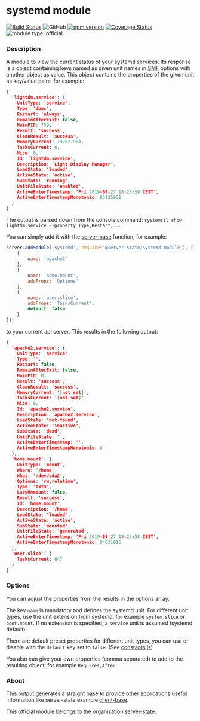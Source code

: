 # systemd module

[![Build Status](https://travis-ci.com/server-state/linux-systemd-module.svg?branch=master)](https://travis-ci.com/server-state/linux-systemd-module)
![GitHub](https://img.shields.io/github/license/server-state/linux-raid-module)
[![npm version](https://badge.fury.io/js/%40server-state%2Fsystemd-module.svg)](https://badge.fury.io/js/%40server-state%2Fsystemd-module)
[![Coverage Status](https://coveralls.io/repos/github/server-state/systemd-module/badge.svg?branch=master)](https://coveralls.io/github/server-state/systemd-module?branch=master)
![module type: official](https://img.shields.io/badge/module%20type-official-%23015ba0)

### Description

A module to view the current status of your systemd services. Its response is a object containing keys named as given unit names in [SMF](https://github.com/server-state/specs/blob/master/terminology/server-module-function.md) options with another object as value.
This object contains the properties of the given unit as key/value pairs, for example:
```json
{
  'lightdm.service': {
    UnitType: 'service',
    Type: 'dbus',
    Restart: 'always',
    RemainAfterExit: false,
    MainPID: 759,
    Result: 'success',
    CleanResult: 'success',
    MemoryCurrent: 197627904,
    TasksCurrent: 6,
    Nice: 0,
    Id: 'lightdm.service',
    Description: 'Light Display Manager',
    LoadState: 'loaded',
    ActiveState: 'active',
    SubState: 'running',
    UnitFileState: 'enabled',
    ActiveEnterTimestamp: 'Fri 2019-09-27 18:25:59 CEST',
    ActiveEnterTimestampMonotonic: 86125951
  }
}
```
The output is parsed down from the console command: `systemctl show lightdm.service --property Type,Restart,...`

You can simply add it with the [server-base](https://github.com/server-state/server-base) function, for example:
```js
server.addModule('systemd', require('@server-state/systemd-module'), [
    {
        name: 'apache2'
    },
    {
        name: 'home.mount',
        addProps: 'Options'
    },
    {
        name: 'user.slice',
        addProps: 'TasksCurrent',
        default: false
    }
]);
```
to your current api server.
This results in the following output:
```json
{
  'apache2.service': {
    UnitType: 'service',
    Type: '',
    Restart: false,
    RemainAfterExit: false,
    MainPID: 0,
    Result: 'success',
    CleanResult: 'success',
    MemoryCurrent: '[not set]',
    TasksCurrent: '[not set]',
    Nice: 0,
    Id: 'apache2.service',
    Description: 'apache2.service',
    LoadState: 'not-found',
    ActiveState: 'inactive',
    SubState: 'dead',
    UnitFileState: '',
    ActiveEnterTimestamp: '',
    ActiveEnterTimestampMonotonic: 0
  },
  'home.mount': {
    UnitType: 'mount',
    Where: '/home',
    What: '/dev/sda2',
    Options: 'rw,relatime',
    Type: 'ext4',
    LazyUnmount: false,
    Result: 'success',
    Id: 'home.mount',
    Description: '/home',
    LoadState: 'loaded',
    ActiveState: 'active',
    SubState: 'mounted',
    UnitFileState: 'generated',
    ActiveEnterTimestamp: 'Fri 2019-09-27 18:25:58 CEST',
    ActiveEnterTimestampMonotonic: 84831816
  },
  'user.slice': {
    TasksCurrent: 647
  }
}
```

### Options

You can adjust the properties from the results in the options array.

The key `name` is mandatory and defines the systemd unit. 
For different unit types, use the unit extension from systemd, for example `system.slice` or `boot.mount`.
If no extension is specified, a `service` unit is assumed (systemd default).

There are default preset properties for different unit types, you can use or disable with the `default` key set to `false`.
(See [constants.js](https://github.com/server-state/systemd-module/blob/master/src/constants.js))

You also can give your own properties (comma separated) to add to the resulting object, for example `Requires,After`.

### About

This output generates a straight base to provide other applications useful information like server-state example [client-base](https://github.com/server-state/client-base).

This official module belongs to the organization [server-state](https://github.com/server-state).
